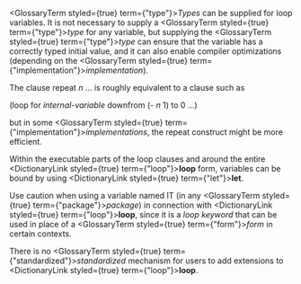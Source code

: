  



<GlossaryTerm styled={true} term={"type"}><i>Types</i></GlossaryTerm> can be supplied for loop variables. It is not necessary to supply a <GlossaryTerm styled={true} term={"type"}><i>type</i></GlossaryTerm> for any variable, but supplying the <GlossaryTerm styled={true} term={"type"}><i>type</i></GlossaryTerm> can ensure that the variable has a correctly typed initial value, and it can also enable compiler optimizations (depending on the <GlossaryTerm styled={true} term={"implementation"}><i>implementation</i></GlossaryTerm>). 



The clause repeat *n* ... is roughly equivalent to a clause such as 



(loop for *internal-variable* downfrom (- *n* 1) to 0 ...) 



but in some <GlossaryTerm styled={true} term={"implementation"}><i>implementations</i></GlossaryTerm>, the repeat construct might be more efficient. 



Within the executable parts of the loop clauses and around the entire <DictionaryLink styled={true} term={"loop"}><b>loop</b></DictionaryLink> form, variables can be bound by using <DictionaryLink styled={true} term={"let"}><b>let</b></DictionaryLink>. 



Use caution when using a variable named IT (in any <GlossaryTerm styled={true} term={"package"}><i>package</i></GlossaryTerm>) in connection with <DictionaryLink styled={true} term={"loop"}><b>loop</b></DictionaryLink>, since it is a *loop keyword* that can be used in place of a <GlossaryTerm styled={true} term={"form"}><i>form</i></GlossaryTerm> in certain contexts. 



There is no <GlossaryTerm styled={true} term={"standardized"}><i>standardized</i></GlossaryTerm> mechanism for users to add extensions to <DictionaryLink styled={true} term={"loop"}><b>loop</b></DictionaryLink>. 







 



 




